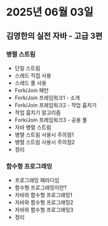 # 2025년 06월 03일

## 김영한의 실전 자바 - 고급 3편

### 병렬 스트림

- 단일 스트림
- 스레드 직접 사용
- 스레드 풀 사용
- Fork/Join 패턴
- Fork/Join 프레임워크1 - 소개
- Fork/Join 프레임워크2 - 작업 훔치기
- 작업 훔치기 알고리즘
- Fork/Join 프레임워크3 - 공용 풀
- 자바 병렬 스트림
- 병렬 스트림 사용시 주의점1
- 병렬 스트림 사용시 주의점2
- 정리

### 함수형 프로그래밍

- 프로그래밍 패러다임
- 함수형 프로그래밍이란?
- 자바와 함수형 프로그래밍1
- 자바와 함수형 프로그래밍2
- 자바와 함수형 프로그래밍3
- 정리
